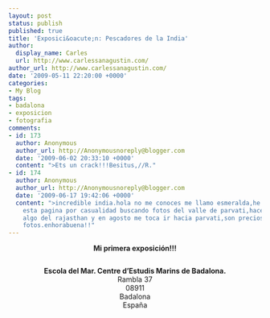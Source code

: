 ```yaml
---
layout: post
status: publish
published: true
title: 'Exposici&oacute;n: Pescadores de la India'
author:
  display_name: Carles
  url: http://www.carlessanagustin.com/
author_url: http://www.carlessanagustin.com/
date: '2009-05-11 22:20:00 +0000'
categories:
- My Blog
tags:
- badalona
- exposicion
- fotografia
comments:
- id: 173
  author: Anonymous
  author_url: http://Anonymousnoreply@blogger.com
  date: '2009-06-02 20:33:10 +0000'
  content: ">Ets un crack!!!Besitus,//R."
- id: 174
  author: Anonymous
  author_url: http://Anonymousnoreply@blogger.com
  date: '2009-06-17 19:42:06 +0000'
  content: ">incredible india.hola no me conoces me llamo esmeralda,he entrado en
    esta pagina por casualidad buscando fotos del valle de parvati,hace poco conoci
    algo del rajasthan y en agosto me toca ir hacia parvati,son preciosas,todas las
    fotos.enhorabuena!!"
---
```

<div style="text-align:center;font-weight:bold;">Mi primera exposici&oacute;n!!!</div>
<p><a href="/images/posts/pescadorsalindia.jpg"><img src="/images/posts/pescadorsalindia.jpg?w=150" alt="" border="0" /></a></p>
<div style="text-align:center;"><strong>Escola del Mar. Centre d&rsquo;Estudis Marins de Badalona</strong><span style="font-weight:bold;">.</span><strong></strong><br />
<strong></strong> Rambla 37<br />
08911<br />
Badalona<br />
Espa&ntilde;a</div>
